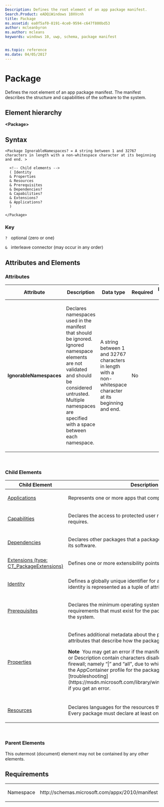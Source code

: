 ```yaml
---
Description: Defines the root element of an app package manifest.
Search.Product: eADQiWindows 10XVcnh
title: Package
ms.assetid: ea0f5af0-8191-4ce0-9594-c647f800bd53
author: mcleanbyron
ms.author: mcleans
keywords: windows 10, uwp, schema, package manifest


ms.topic: reference
ms.date: 04/05/2017
---
```


# Package


Defines the root element of an app package manifest. The manifest describes the structure and capabilities of the software to the system.

## Element hierarchy


**&lt;Package&gt;**
## Syntax

``` syntax
<Package IgnorableNamespaces? = A string between 1 and 32767 characters in length with a non-whitespace character at its beginning and end. >

  <!-- Child elements -->
  ( Identity
  & Properties
  & Resources
  & Prerequisites
  & Dependencies?
  & Capabilities?
  & Extensions?
  & Applications?
  )

</Package>
```

### Key

`?`   optional (zero or one)

`&`   interleave connector (may occur in any order)

## Attributes and Elements


### Attributes

<table>
<colgroup>
<col width="20%" />
<col width="20%" />
<col width="20%" />
<col width="20%" />
<col width="20%" />
</colgroup>
<thead>
<tr class="header">
<th>Attribute</th>
<th>Description</th>
<th>Data type</th>
<th>Required</th>
<th>Default value</th>
</tr>
</thead>
<tbody>
<tr class="odd">
<td><strong>IgnorableNamespaces</strong></td>
<td><p>Declares namespaces used in the manifest that should be ignored. Ignored namespace elements are not validated and should be considered untrusted. Multiple namespaces are specified with a space between each namespace.</p></td>
<td>A string between 1 and 32767 characters in length with a non-whitespace character at its beginning and end.</td>
<td>No</td>
<td></td>
</tr>
</tbody>
</table>

 

### Child Elements

<table>
<colgroup>
<col width="50%" />
<col width="50%" />
</colgroup>
<thead>
<tr class="header">
<th>Child Element</th>
<th>Description</th>
</tr>
</thead>
<tbody>
<tr class="odd">
<td><a href="element-applications.md">Applications</a> </td>
<td><p>Represents one or more apps that comprise the package.</p></td>
</tr>
<tr class="even">
<td><a href="element-capabilities.md">Capabilities</a> </td>
<td><p>Declares the access to protected user resources that the package requires.</p></td>
</tr>
<tr class="odd">
<td><a href="element-dependencies.md">Dependencies</a> </td>
<td><p>Declares other packages that a package depends on to complete its software.</p></td>
</tr>
<tr class="even">
<td><a href="element-extensions.md">Extensions (type: CT_PackageExtensions)</a> </td>
<td><p>Defines one or more extensibility points for the package.</p></td>
</tr>
<tr class="odd">
<td><a href="element-identity.md">Identity</a> </td>
<td><p>Defines a globally unique identifier for a package. A package identity is represented as a tuple of attributes of the package.</p></td>
</tr>
<tr class="even">
<td><a href="element-prerequisites.md">Prerequisites</a> </td>
<td><p>Declares the minimum operating system and software requirements that must exist for the package to be applicable to the system.</p></td>
</tr>
<tr class="odd">
<td><a href="element-properties.md">Properties</a> </td>
<td><p>Defines additional metadata about the package including attributes that describe how the package appears to users.</p>
<div class="alert">
<strong>Note</strong>  You may get an error if the manifest elements DisplayName or Description contain characters disallowed by the Windows firewall; namely “|” and “all”, due to which Windows fails to create the AppContainer profile for the package . Use this reference for [troubleshooting](https://msdn.microsoft.com/library/windows/desktop/hh973484) if you get an error.
</div>
<div>
 
</div></td>
</tr>
<tr class="even">
<td><a href="element-resources.md">Resources</a> </td>
<td><p>Declares languages for the resources that the package contains. Every package must declare at least one language for resources.</p></td>
</tr>
</tbody>
</table>

 

### Parent Elements

This outermost (document) element may not be contained by any other elements.

## Requirements

<table>
<colgroup>
<col width="50%" />
<col width="50%" />
</colgroup>
<tbody>
<tr class="odd">
<td><p>Namespace</p></td>
<td><p>http://schemas.microsoft.com/appx/2010/manifest</p></td>
</tr>
</tbody>
</table>

 

 



